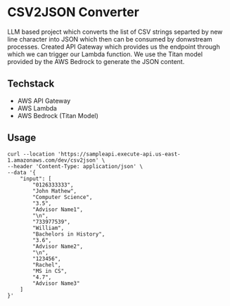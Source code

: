 # CSV2JSON Converter

LLM based project which converts the list of CSV strings separted by new line character into JSON which then can be consumed by donwstream processes.
Created API Gateway which provides us the endpoint through which we can trigger our Lambda function.
We use the Titan model provided by the AWS Bedrock to generate the JSON content.

## Techstack
- AWS API Gateway
- AWS Lambda
- AWS Bedrock (Titan Model)

## Usage
``` 
curl --location 'https://sampleapi.execute-api.us-east-1.amazonaws.com/dev/csv2json' \
--header 'Content-Type: application/json' \
--data '{
    "input": [
        "0126333333",
        "John Mathew",
        "Computer Science",
        "3.5",
        "Advisor Name1",
        "\n",
        "733977539",
        "William",
        "Bachelors in History",
        "3.6",
        "Advisor Name2",
        "\n",
        "123456",
        "Rachel",
        "MS in CS",
        "4.7",
        "Advisor Name3"
    ]
}'
```

